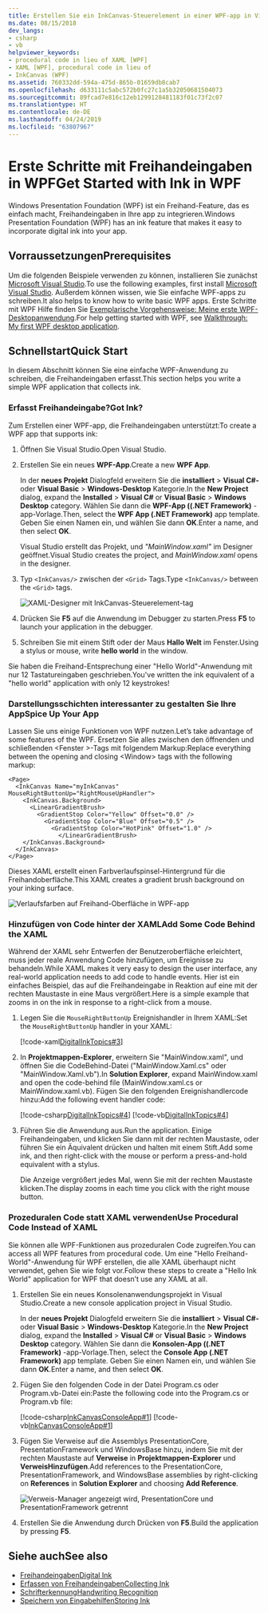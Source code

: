 ```yaml
---
title: Erstellen Sie ein InkCanvas-Steuerelement in einer WPF-app in Visual Studio
ms.date: 08/15/2018
dev_langs:
- csharp
- vb
helpviewer_keywords:
- procedural code in lieu of XAML [WPF]
- XAML [WPF], procedural code in lieu of
- InkCanvas (WPF)
ms.assetid: 760332dd-594a-475d-865b-01659db8cab7
ms.openlocfilehash: d633111c5abc572b0fc27c1a5b32050681504073
ms.sourcegitcommit: 89fcad7e816c12eb1299128481183f01c73f2c07
ms.translationtype: HT
ms.contentlocale: de-DE
ms.lasthandoff: 04/24/2019
ms.locfileid: "63807967"
---
```

# <a name="get-started-with-ink-in-wpf"></a><span data-ttu-id="7b622-102">Erste Schritte mit Freihandeingaben in WPF</span><span class="sxs-lookup"><span data-stu-id="7b622-102">Get Started with Ink in WPF</span></span>

<span data-ttu-id="7b622-103">Windows Presentation Foundation (WPF) ist ein Freihand-Feature, das es einfach macht, Freihandeingaben in Ihre app zu integrieren.</span><span class="sxs-lookup"><span data-stu-id="7b622-103">Windows Presentation Foundation (WPF) has an ink feature that makes it easy to incorporate digital ink into your app.</span></span>

## <a name="prerequisites"></a><span data-ttu-id="7b622-104">Vorraussetzungen</span><span class="sxs-lookup"><span data-stu-id="7b622-104">Prerequisites</span></span>

<span data-ttu-id="7b622-105">Um die folgenden Beispiele verwenden zu können, installieren Sie zunächst [Microsoft Visual Studio](https://visualstudio.microsoft.com/downloads/?utm_medium=microsoft&utm_source=docs.microsoft.com&utm_campaign=inline+link&utm_content=download+vs2019).</span><span class="sxs-lookup"><span data-stu-id="7b622-105">To use the following examples, first install [Microsoft Visual Studio](https://visualstudio.microsoft.com/downloads/?utm_medium=microsoft&utm_source=docs.microsoft.com&utm_campaign=inline+link&utm_content=download+vs2019).</span></span> <span data-ttu-id="7b622-106">Außerdem können wissen, wie Sie einfache WPF-apps zu schreiben.</span><span class="sxs-lookup"><span data-stu-id="7b622-106">It also helps to know how to write basic WPF apps.</span></span> <span data-ttu-id="7b622-107">Erste Schritte mit WPF Hilfe finden Sie [Exemplarische Vorgehensweise: Meine erste WPF-Desktopanwendung](../getting-started/walkthrough-my-first-wpf-desktop-application.md).</span><span class="sxs-lookup"><span data-stu-id="7b622-107">For help getting started with WPF, see [Walkthrough: My first WPF desktop application](../getting-started/walkthrough-my-first-wpf-desktop-application.md).</span></span>

## <a name="quick-start"></a><span data-ttu-id="7b622-108">Schnellstart</span><span class="sxs-lookup"><span data-stu-id="7b622-108">Quick Start</span></span>

<span data-ttu-id="7b622-109">In diesem Abschnitt können Sie eine einfache WPF-Anwendung zu schreiben, die Freihandeingaben erfasst.</span><span class="sxs-lookup"><span data-stu-id="7b622-109">This section helps you write a simple WPF application that collects ink.</span></span>

### <a name="got-ink"></a><span data-ttu-id="7b622-110">Erfasst Freihandeingabe?</span><span class="sxs-lookup"><span data-stu-id="7b622-110">Got Ink?</span></span>

<span data-ttu-id="7b622-111">Zum Erstellen einer WPF-app, die Freihandeingaben unterstützt:</span><span class="sxs-lookup"><span data-stu-id="7b622-111">To create a WPF app that supports ink:</span></span>

1. <span data-ttu-id="7b622-112">Öffnen Sie Visual Studio.</span><span class="sxs-lookup"><span data-stu-id="7b622-112">Open Visual Studio.</span></span>

2. <span data-ttu-id="7b622-113">Erstellen Sie ein neues **WPF-App**.</span><span class="sxs-lookup"><span data-stu-id="7b622-113">Create a new **WPF App**.</span></span>

   <span data-ttu-id="7b622-114">In der **neues Projekt** Dialogfeld erweitern Sie die **installiert** > **Visual C#-** oder **Visual Basic**  >   **Windows-Desktop** Kategorie.</span><span class="sxs-lookup"><span data-stu-id="7b622-114">In the **New Project** dialog, expand the **Installed** > **Visual C#** or **Visual Basic** > **Windows Desktop** category.</span></span> <span data-ttu-id="7b622-115">Wählen Sie dann die **WPF-App ((.NET Framework)** -app-Vorlage.</span><span class="sxs-lookup"><span data-stu-id="7b622-115">Then, select the **WPF App (.NET Framework)** app template.</span></span> <span data-ttu-id="7b622-116">Geben Sie einen Namen ein, und wählen Sie dann **OK**.</span><span class="sxs-lookup"><span data-stu-id="7b622-116">Enter a name, and then select **OK**.</span></span>

   <span data-ttu-id="7b622-117">Visual Studio erstellt das Projekt, und *"MainWindow.xaml"* im Designer geöffnet.</span><span class="sxs-lookup"><span data-stu-id="7b622-117">Visual Studio creates the project, and *MainWindow.xaml* opens in the designer.</span></span>

3. <span data-ttu-id="7b622-118">Typ `<InkCanvas/>` zwischen der `<Grid>` Tags.</span><span class="sxs-lookup"><span data-stu-id="7b622-118">Type `<InkCanvas/>` between the `<Grid>` tags.</span></span>

   ![XAML-Designer mit InkCanvas-Steuerelement-tag](./media/getting-started-with-ink/inkcanvas-xaml.png)

4. <span data-ttu-id="7b622-120">Drücken Sie **F5** auf die Anwendung im Debugger zu starten.</span><span class="sxs-lookup"><span data-stu-id="7b622-120">Press **F5** to launch your application in the debugger.</span></span>

5. <span data-ttu-id="7b622-121">Schreiben Sie mit einem Stift oder der Maus **Hallo Welt** im Fenster.</span><span class="sxs-lookup"><span data-stu-id="7b622-121">Using a stylus or mouse, write **hello world** in the window.</span></span>

<span data-ttu-id="7b622-122">Sie haben die Freihand-Entsprechung einer "Hello World"-Anwendung mit nur 12 Tastatureingaben geschrieben.</span><span class="sxs-lookup"><span data-stu-id="7b622-122">You've written the ink equivalent of a "hello world" application with only 12 keystrokes!</span></span>

### <a name="spice-up-your-app"></a><span data-ttu-id="7b622-123">Darstellungsschichten interessanter zu gestalten Sie Ihre App</span><span class="sxs-lookup"><span data-stu-id="7b622-123">Spice Up Your App</span></span>

<span data-ttu-id="7b622-124">Lassen Sie uns einige Funktionen von WPF nutzen.</span><span class="sxs-lookup"><span data-stu-id="7b622-124">Let’s take advantage of some features of the WPF.</span></span> <span data-ttu-id="7b622-125">Ersetzen Sie alles zwischen den öffnenden und schließenden \<Fenster >-Tags mit folgendem Markup:</span><span class="sxs-lookup"><span data-stu-id="7b622-125">Replace everything between the opening and closing \<Window> tags with the following markup:</span></span>

```xaml
<Page>
  <InkCanvas Name="myInkCanvas" MouseRightButtonUp="RightMouseUpHandler">
    <InkCanvas.Background>
      <LinearGradientBrush>
        <GradientStop Color="Yellow" Offset="0.0" />
          <GradientStop Color="Blue" Offset="0.5" />
            <GradientStop Color="HotPink" Offset="1.0" />
              </LinearGradientBrush>
    </InkCanvas.Background>
  </InkCanvas>
</Page>
```

<span data-ttu-id="7b622-126">Dieses XAML erstellt einen Farbverlaufspinsel-Hintergrund für die Freihandoberfläche.</span><span class="sxs-lookup"><span data-stu-id="7b622-126">This XAML creates a gradient brush background on your inking surface.</span></span>

![Verlaufsfarben auf Freihand-Oberfläche in WPF-app](./media/getting-started-with-ink/gradient-colors.png)

### <a name="add-some-code-behind-the-xaml"></a><span data-ttu-id="7b622-128">Hinzufügen von Code hinter der XAML</span><span class="sxs-lookup"><span data-stu-id="7b622-128">Add Some Code Behind the XAML</span></span>

<span data-ttu-id="7b622-129">Während der XAML sehr Entwerfen der Benutzeroberfläche erleichtert, muss jeder reale Anwendung Code hinzufügen, um Ereignisse zu behandeln.</span><span class="sxs-lookup"><span data-stu-id="7b622-129">While XAML makes it very easy to design the user interface, any real-world application needs to add code to handle events.</span></span> <span data-ttu-id="7b622-130">Hier ist ein einfaches Beispiel, das auf die Freihandeingabe in Reaktion auf eine mit der rechten Maustaste in eine Maus vergrößert.</span><span class="sxs-lookup"><span data-stu-id="7b622-130">Here is a simple example that zooms in on the ink in response to a right-click from a mouse.</span></span>

1. <span data-ttu-id="7b622-131">Legen Sie die `MouseRightButtonUp` Ereignishandler in Ihrem XAML:</span><span class="sxs-lookup"><span data-stu-id="7b622-131">Set the `MouseRightButtonUp` handler in your XAML:</span></span>

   [!code-xaml[DigitalInkTopics#3](~/samples/snippets/csharp/VS_Snippets_Wpf/DigitalInkTopics/CSharp/Window2.xaml#3)]

1. <span data-ttu-id="7b622-132">In **Projektmappen-Explorer**, erweitern Sie "MainWindow.xaml", und öffnen Sie die CodeBehind-Datei ("MainWindow.Xaml.cs" oder "MainWindow.Xaml.vb").</span><span class="sxs-lookup"><span data-stu-id="7b622-132">In **Solution Explorer**, expand MainWindow.xaml and open the code-behind file (MainWindow.xaml.cs or MainWindow.xaml.vb).</span></span> <span data-ttu-id="7b622-133">Fügen Sie den folgenden Ereignishandlercode hinzu:</span><span class="sxs-lookup"><span data-stu-id="7b622-133">Add the following event handler code:</span></span>

   [!code-csharp[DigitalInkTopics#4](~/samples/snippets/csharp/VS_Snippets_Wpf/DigitalInkTopics/CSharp/Window2.xaml.cs#4)]
   [!code-vb[DigitalInkTopics#4](~/samples/snippets/visualbasic/VS_Snippets_Wpf/DigitalInkTopics/VisualBasic/Window2.xaml.vb#4)]

1. <span data-ttu-id="7b622-134">Führen Sie die Anwendung aus.</span><span class="sxs-lookup"><span data-stu-id="7b622-134">Run the application.</span></span> <span data-ttu-id="7b622-135">Einige Freihandeingaben, und klicken Sie dann mit der rechten Maustaste, oder führen Sie ein Äquivalent drücken und halten mit einem Stift.</span><span class="sxs-lookup"><span data-stu-id="7b622-135">Add some ink, and then right-click with the mouse or perform a press-and-hold equivalent with a stylus.</span></span>

   <span data-ttu-id="7b622-136">Die Anzeige vergrößert jedes Mal, wenn Sie mit der rechten Maustaste klicken.</span><span class="sxs-lookup"><span data-stu-id="7b622-136">The display zooms in each time you click with the right mouse button.</span></span>

### <a name="use-procedural-code-instead-of-xaml"></a><span data-ttu-id="7b622-137">Prozeduralen Code statt XAML verwenden</span><span class="sxs-lookup"><span data-stu-id="7b622-137">Use Procedural Code Instead of XAML</span></span>

<span data-ttu-id="7b622-138">Sie können alle WPF-Funktionen aus prozeduralen Code zugreifen.</span><span class="sxs-lookup"><span data-stu-id="7b622-138">You can access all WPF features from procedural code.</span></span> <span data-ttu-id="7b622-139">Um eine "Hello Freihand-World"-Anwendung für WPF erstellen, die alle XAML überhaupt nicht verwendet, gehen Sie wie folgt vor.</span><span class="sxs-lookup"><span data-stu-id="7b622-139">Follow these steps to create a "Hello Ink World" application for WPF that doesn’t use any XAML at all.</span></span>

1. <span data-ttu-id="7b622-140">Erstellen Sie ein neues Konsolenanwendungsprojekt in Visual Studio.</span><span class="sxs-lookup"><span data-stu-id="7b622-140">Create a new console application project in Visual Studio.</span></span>

   <span data-ttu-id="7b622-141">In der **neues Projekt** Dialogfeld erweitern Sie die **installiert** > **Visual C#-** oder **Visual Basic**  >   **Windows-Desktop** Kategorie.</span><span class="sxs-lookup"><span data-stu-id="7b622-141">In the **New Project** dialog, expand the **Installed** > **Visual C#** or **Visual Basic** > **Windows Desktop** category.</span></span> <span data-ttu-id="7b622-142">Wählen Sie dann die **Konsolen-App ((.NET Framework)** -app-Vorlage.</span><span class="sxs-lookup"><span data-stu-id="7b622-142">Then, select the **Console App (.NET Framework)** app template.</span></span> <span data-ttu-id="7b622-143">Geben Sie einen Namen ein, und wählen Sie dann **OK**.</span><span class="sxs-lookup"><span data-stu-id="7b622-143">Enter a name, and then select **OK**.</span></span>

1. <span data-ttu-id="7b622-144">Fügen Sie den folgenden Code in der Datei Program.cs oder Program.vb-Datei ein:</span><span class="sxs-lookup"><span data-stu-id="7b622-144">Paste the following code into the Program.cs or Program.vb file:</span></span>

   [!code-csharp[InkCanvasConsoleApp#1](~/samples/snippets/csharp/VS_Snippets_Wpf/InkCanvasConsoleApp/CSharp/Program.cs#1)]
   [!code-vb[InkCanvasConsoleApp#1](~/samples/snippets/visualbasic/VS_Snippets_Wpf/InkCanvasConsoleApp/VisualBasic/Module1.vb#1)]

1. <span data-ttu-id="7b622-145">Fügen Sie Verweise auf die Assemblys PresentationCore, PresentationFramework und WindowsBase hinzu, indem Sie mit der rechten Maustaste auf **Verweise** in **Projektmappen-Explorer** und **VerweisHinzufügen**.</span><span class="sxs-lookup"><span data-stu-id="7b622-145">Add references to the PresentationCore, PresentationFramework, and WindowsBase assemblies by right-clicking on **References** in **Solution Explorer** and choosing **Add Reference**.</span></span>

   ![Verweis-Manager angezeigt wird, PresentationCore und PresentationFramework getrennt](./media/getting-started-with-ink/reference-manager-presentationcore-presentationframework.png)

1. <span data-ttu-id="7b622-147">Erstellen Sie die Anwendung durch Drücken von **F5**.</span><span class="sxs-lookup"><span data-stu-id="7b622-147">Build the application by pressing **F5**.</span></span>

## <a name="see-also"></a><span data-ttu-id="7b622-148">Siehe auch</span><span class="sxs-lookup"><span data-stu-id="7b622-148">See also</span></span>

- [<span data-ttu-id="7b622-149">Freihandeingaben</span><span class="sxs-lookup"><span data-stu-id="7b622-149">Digital Ink</span></span>](digital-ink.md)
- [<span data-ttu-id="7b622-150">Erfassen von Freihandeingaben</span><span class="sxs-lookup"><span data-stu-id="7b622-150">Collecting Ink</span></span>](collecting-ink.md)
- [<span data-ttu-id="7b622-151">Schrifterkennung</span><span class="sxs-lookup"><span data-stu-id="7b622-151">Handwriting Recognition</span></span>](handwriting-recognition.md)
- [<span data-ttu-id="7b622-152">Speichern von Eingabehilfen</span><span class="sxs-lookup"><span data-stu-id="7b622-152">Storing Ink</span></span>](storing-ink.md)
